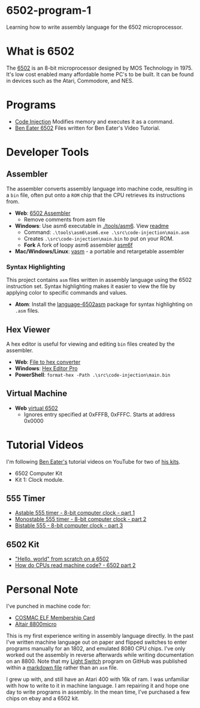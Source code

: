 # 6502-program-1
Learning how to write assembly language for the 6502 microprocessor.

# What is 6502
The [6502](https://en.wikipedia.org/wiki/MOS_Technology_6502) is an 8-bit microprocessor designed by MOS Technology in 1975. It's low cost enabled many affordable home PC's to be built. It can be found in devices such as the Atari, Commodore, and NES.

# Programs

* [Code Injection](./src/code-injection/) Modifies memory and executes it as a command.
* [Ben Eater 6502](./src/ben-eater-6502) Files written for Ben Eater's Video Tutorial.

# Developer Tools

## Assembler

The assembler converts assembly language into machine code, resulting in a `bin` file, often put onto a `ROM` chip that the CPU retrieves its instructions from.

* **Web**: [6502 Assembler](https://www.masswerk.at/6502/assembler.html)
  * Remove comments from asm file
* **Windows**: Use asm6 executable in [./tools/asm6](./tools/asm6). View [readme](./tools/asm6/README.TXT)
  * Command: `.\tools\asm6\asm6.exe .\src\code-injection\main.asm`
  * Creates `.\src\code-injection\main.bin` to put on your ROM.
  * **Fork** A fork of loopy asm6 assembler [asm6f](https://github.com/freem/asm6f)
* **Mac/Windows/Linux**: [vasm](http://www.compilers.de/vasm.html) - a portable and retargetable assembler

### Syntax Highlighting

This project contains `asm` files written in assembly language using the 6502 instruction set. Syntax highlighting makes it easier to view the file by applying color to specific commands and values.

* **Atom**: Install the [language-6502asm](https://atom.io/packages/language-6502asm) package for syntax highlighting on `.asm` files.

## Hex Viewer

A hex editor is useful for viewing and editing `bin` files created by the assembler.

* **Web**: [File to hex converter](https://tomeko.net/online_tools/file_to_hex.php?lang=en)
* **Windows**: [Hex Editor Pro](https://www.microsoft.com/en-us/p/hex-editor-pro/9wzdncrdq8l3)
* **PowerShell**: `format-hex -Path .\src\code-injection\main.bin`

## Virtual Machine

* **Web** [virtual 6502](http://e-tradition.net/bytes/6502/)
  * Ignores entry specified at 0xFFFB, 0xFFFC. Starts at address 0x0000

# Tutorial Videos
I'm following [Ben Eater's](https://www.reddit.com/r/beneater/) tutorial videos on YouTube for two of [his kits](https://eater.net/6502).
* 6502 Computer Kit
* Kit 1: Clock module.

## 555 Timer
* [Astable 555 timer - 8-bit computer clock - part 1](https://www.youtube.com/watch?v=kRlSFm519Bov)
* [Monostable 555 timer - 8-bit computer clock - part 2](https://www.youtube.com/watch?v=81BgFhm2vz8)
* [Bistable 555 - 8-bit computer clock - part 3](https://www.youtube.com/watch?v=WCwJNnx36Rk)

## 6502 Kit
* ["Hello, world" from scratch on a 6502](https://www.youtube.com/watch?v=LnzuMJLZRdU)
* [How do CPUs read machine code? - 6502 part 2](https://www.youtube.com/watch?v=yl8vPW5hydQ)

# Personal Note
I've punched in machine code for:
* [COSMAC ELF Membership Card](http://www.sunrise-ev.com/membershipcard.htm)
* [Altair 8800micro](http://www.brielcomputers.com/wordpress/?cat=18)

This is my first experience writing in assembly language directly. In the past I've written machine language out on paper and flipped switches to enter programs manually for an 1802, and emulated 8080 CPU chips. I've only worked out the assembly in reverse afterwards while writing documentation on an 8800. Note that my [Light Switch](https://github.com/lewismoten/Altair8800) program on GitHub was published within a [markdown file](https://github.com/lewismoten/Altair8800/blob/master/light%20switch.md) rather than an `asm` file.

I grew up with, and still have an Atari 400 with 16k of ram. I was unfamiliar with how to write to it in machine language. I am repairing it and hope one day to write programs in assembly. In the mean time, I've purchased a few chips on ebay and a 6502 kit.
